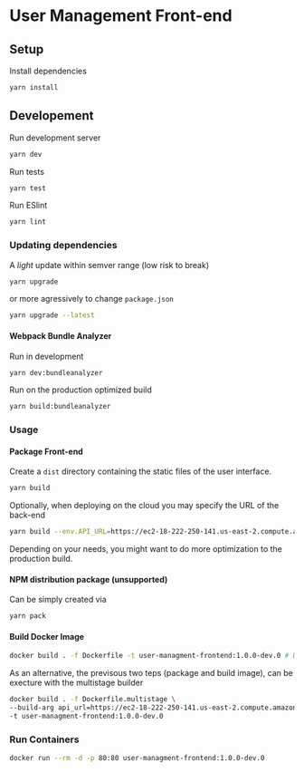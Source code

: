 # User Management Front-end

## Setup

Install dependencies

```sh
yarn install
```

## Developement

Run development server

```sh
yarn dev
```

Run tests

```sh
yarn test
```

Run ESlint

```sh
yarn lint
```

### Updating dependencies

A _light_ update within semver range (low risk to break)

```sh
yarn upgrade
```

or more agressively to change `package.json`

```sh
yarn upgrade --latest
```

#### Webpack Bundle Analyzer

Run in development

```sh
yarn dev:bundleanalyzer
```

Run on the production optimized build

```sh
yarn build:bundleanalyzer
```

### Usage

#### Package Front-end

Create a `dist` directory containing the static files of the user interface.

```sh
yarn build
```

Optionally, when deploying on the cloud you may specify the URL of the back-end

```sh
yarn build --env.API_URL=https://ec2-18-222-250-141.us-east-2.compute.amazonaws.com
```

Depending on your needs, you might want to do more optimization to the production build.

#### NPM distribution package (unsupported)

Can be simply created via

```sh
yarn pack
```

#### Build Docker Image

```sh
docker build . -f Dockerfile -t user-managment-frontend:1.0.0-dev.0 # Docker does not support SemVer build information
```

As an alternative, the previsous two teps (package and build image), can be execture with the multistage builder

```sh
docker build . -f Dockerfile.multistage \
--build-arg api_url=https://ec2-18-222-250-141.us-east-2.compute.amazonaws.com \
-t user-managment-frontend:1.0.0-dev.0 
```

### Run Containers

```sh
docker run --rm -d -p 80:80 user-managment-frontend:1.0.0-dev.0
```
